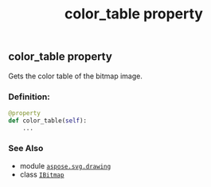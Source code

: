 ﻿---
title: color_table property
second_title: Aspose.SVG for Python via .NET API References
description: 
type: docs
weight: 90
url: /python-net/aspose.svg.drawing/ibitmap/color_table/
is_root: false
---

## color_table property


Gets the color table of the bitmap image.
### Definition:
```python
@property
def color_table(self):
    ...
```

### See Also
* module [`aspose.svg.drawing`](../../)
* class [`IBitmap`](/svg/python-net/aspose.svg.drawing/ibitmap)
